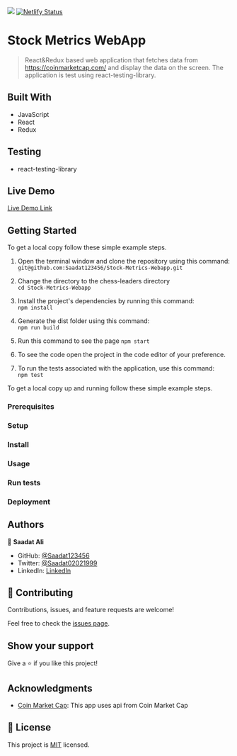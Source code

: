 ![](https://img.shields.io/badge/Microverse-blueviolet)
[![Netlify Status](https://api.netlify.com/api/v1/badges/e28d6fc8-0aa3-4779-814e-6e1747697463/deploy-status)](https://app.netlify.com/sites/stock-metrics-app/deploys)

# Stock Metrics WebApp

> React&Redux based web application that fetches data from https://coinmarketcap.com/ and display the data on the screen. The application is test using react-testing-library.


## Built With

- JavaScript
- React
- Redux

## Testing

- react-testing-library

## Live Demo

[Live Demo Link](https://stock-metrics-app.netlify.app/)


## Getting Started

To get a local copy follow these simple example steps.  

1. Open the terminal window and clone the repository using this command:  
`git@github.com:Saadat123456/Stock-Metrics-Webapp.git` 

2. Change the directory to the chess-leaders directory  
`cd Stock-Metrics-Webapp`  
3. Install the project's dependencies by running this command:   
`npm install`  
4. Generate the dist folder using this command:  
`npm run build`  
5. Run this command to see the page `npm start`  
6. To see the code open the project in the code editor of your preference.  
7. To run the tests associated with the application, use this command:    
`npm test`


To get a local copy up and running follow these simple example steps.

### Prerequisites

### Setup

### Install

### Usage

### Run tests

### Deployment



## Authors

👤 **Saadat Ali**

- GitHub: [@Saadat123456](https://github.com/Saadat123456)
- Twitter: [@Saadat02021999](https://twitter.com/Saadat02021999)
- LinkedIn: [LinkedIn](https://www.linkedin.com/in/saadatali1999/)

## 🤝 Contributing

Contributions, issues, and feature requests are welcome!

Feel free to check the [issues page](../../issues/).

## Show your support

Give a ⭐️ if you like this project!

## Acknowledgments

- [Coin Market Cap](https://coinmarketcap.com/): This app uses api from Coin Market Cap

## 📝 License

This project is [MIT](./MIT.md) licensed.
